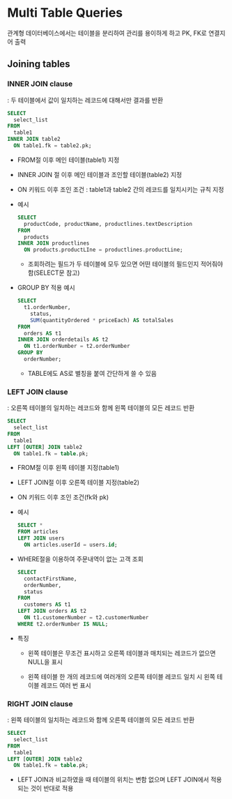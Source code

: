 # Multi Table Queries

관계형 데이터베이스에서는 테이블을 분리하여 관리를 용이하게 하고 PK, FK로 연결지어 출력

## Joining tables

### INNER JOIN clause

: 두 테이블에서 값이 일치하는 레코드에 대해서만 결과를 반환

```sql
SELECT
  select_list
FROM
  table1
INNER JOIN table2
  ON table1.fk = table2.pk;
```
- FROM절 이후 메인 테이블(table1) 지정

- INNER JOIN 절 이후 메인 테이블과 조인할 테이블(table2) 지정

- ON 키워드 이후 조인 조건 : table1과 table2 간의 레코드를 일치시키는 규칙 지정

- 예시
  ```sql
  SELECT
    productCode, productName, productlines.textDescription
  FROM
    products
  INNER JOIN productlines
    ON products.productLIne = productlines.productLine;
  ```
  - 조회하려는 필드가 두 테이블에 모두 있으면 어떤 테이블의 필드인지 적어줘야 함(SELECT문 참고)

- GROUP BY 적용 예시
  ```SQL
  SELECT
    t1.orderNumber,
      status,
      SUM(quantityOrdered * priceEach) AS totalSales
  FROM
    orders AS t1
  INNER JOIN orderdetails AS t2
    ON t1.orderNumber = t2.orderNumber
  GROUP BY
    orderNumber;
  ```
  - TABLE에도 AS로 별칭을 붙여 간단하게 쓸 수 있음


### LEFT JOIN clause

: 오른쪽 테이블의 일치하는 레코드와 함께 왼쪽 테이블의 모든 레코드 반환

```SQL
SELECT
  select_list
FROM
  table1
LEFT [OUTER] JOIN table2
  ON table1.fk = table.pk;
```
- FROM절 이후 왼쪽 테이블 지정(table1)

- LEFT JOIN절 이후 오른쪽 테이블 지정(table2)

- ON 키워드 이후 조인 조건(fk와 pk)

- 예시
  ```sql
  SELECT *
  FROM articles
  LEFT JOIN users
    ON articles.userId = users.id;
  ```

- WHERE절을 이용하여 주문내역이 없는 고객 조회
  ```SQL
  SELECT
    contactFirstName,
    orderNumber,
    status
  FROM
    customers AS t1
  LEFT JOIN orders AS t2
    ON t1.customerNumber = t2.customerNumber
  WHERE t2.orderNumber IS NULL;
  ```

- 특징

  - 왼쪽 테이블은 무조건 표시하고 오른쪽 테이블과 매치되는 레코드가 없으면 NULL을 표시
  
  - 왼쪽 테이블 한 개의 레코드에 여러개의 오른쪽 테이블 레코드 일치 시 왼쪽 테이블 레코드 여러 번 표시



### RIGHT JOIN clause

: 왼쪽 테이블의 일치하는 레코드와 함께 오른쪽 테이블의 모든 레코드 반환

```SQL
SELECT
  select_list
FROM
  table1
LEFT [OUTER] JOIN table2
  ON table1.fk = table.pk;
```
- LEFT JOIN과 비교하였을 때 테이블의 위치는 변함 없으며 LEFT JOIN에서 적용되는 것이 반대로 적용

